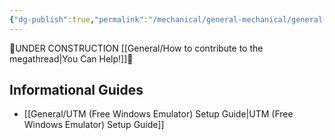 ```yaml
---
{"dg-publish":true,"permalink":"/mechanical/general-mechanical/general-mechanical-home/"}
---
```


🚧UNDER CONSTRUCTION [[General/How to contribute to the megathread\|You Can Help!]]🚧

## Informational Guides
- [[General/UTM (Free Windows Emulator) Setup Guide\|UTM (Free Windows Emulator) Setup Guide]]